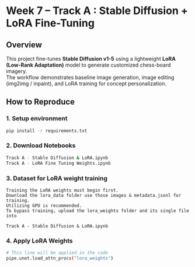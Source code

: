 # Week 7 – Track A : Stable Diffusion + LoRA Fine-Tuning

## Overview
This project fine-tunes **Stable Diffusion v1-5** using a lightweight **LoRA (Low-Rank Adaptation)** model to generate customized chess-board imagery.  
The workflow demonstrates baseline image generation, image editing (img2img / inpaint), and LoRA training for concept personalization.


## How to Reproduce

### 1. Setup environment
```bash
pip install -r requirements.txt
```

### 2. Download Notebooks
```bash
Track A - Stable Diffusion & LoRA.ipynb
Track A - LoRA Fine Tuning Weights.ipynb
```

### 3. Dataset for LoRA weight training
```
Training the LoRA weights must begin first.
Download the lora_data folder use those images & metadata.jsonl for training.
Utilizing GPU is recommended.
To bypass training, upload the lora_weights folder and its single file into

Track A - Stable Diffusion & LoRA.ipynb
```

### 4. Apply LoRA Weights
``` bash
# This line will be applied in the code
pipe.unet.load_attn_procs("lora_weights")
```



 

